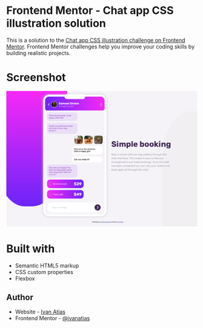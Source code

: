 # Frontend Mentor - Chat app CSS illustration solution

This is a solution to the [Chat app CSS illustration challenge on Frontend Mentor](https://www.frontendmentor.io/challenges/chat-app-css-illustration-O5auMkFqY). Frontend Mentor challenges help you improve your coding skills by building realistic projects.

# Screenshot

![](./Chat-app-css.png)

# Built with

- Semantic HTML5 markup
- CSS custom properties
- Flexbox

## Author

- Website - [Ivan Atias](https://ivanatias.codes)
- Frontend Mentor - [@ivanatias](https://www.frontendmentor.io/profile/ivanatias)
